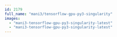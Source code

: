 ```yaml
---
id: 2179
full_name: "mani3/tensorflow-gpu-py3-singularity"
images: 
  - "mani3-tensorflow-gpu-py3-singularity-latest"
  - "mani3-tensorflow-gpu-py3-singularity-latest"
---
```

